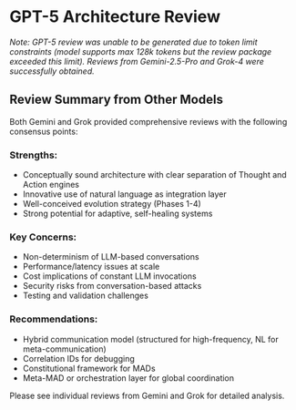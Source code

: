 # GPT-5 Architecture Review

*Note: GPT-5 review was unable to be generated due to token limit constraints (model supports max 128k tokens but the review package exceeded this limit). Reviews from Gemini-2.5-Pro and Grok-4 were successfully obtained.*

## Review Summary from Other Models

Both Gemini and Grok provided comprehensive reviews with the following consensus points:

### Strengths:
- Conceptually sound architecture with clear separation of Thought and Action engines
- Innovative use of natural language as integration layer
- Well-conceived evolution strategy (Phases 1-4)
- Strong potential for adaptive, self-healing systems

### Key Concerns:
- Non-determinism of LLM-based conversations
- Performance/latency issues at scale
- Cost implications of constant LLM invocations
- Security risks from conversation-based attacks
- Testing and validation challenges

### Recommendations:
- Hybrid communication model (structured for high-frequency, NL for meta-communication)
- Correlation IDs for debugging
- Constitutional framework for MADs
- Meta-MAD or orchestration layer for global coordination

Please see individual reviews from Gemini and Grok for detailed analysis.